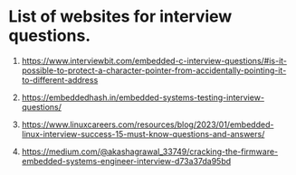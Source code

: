 # List of websites for interview questions.
1.  https://www.interviewbit.com/embedded-c-interview-questions/#is-it-possible-to-protect-a-character-pointer-from-accidentally-pointing-it-to-different-address

1.  https://embeddedhash.in/embedded-systems-testing-interview-questions/

1.  https://www.linuxcareers.com/resources/blog/2023/01/embedded-linux-interview-success-15-must-know-questions-and-answers/

1.  https://medium.com/@akashagrawal_33749/cracking-the-firmware-embedded-systems-engineer-interview-d73a37da95bd